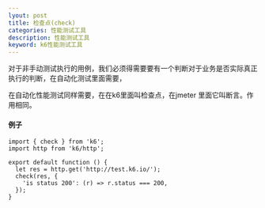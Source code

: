 ```yaml
---
lyout: post
title: 检查点(check)
categories: 性能测试工具
description: 性能测试工具
keyword: k6性能测试工具
---
```


对于非手动测试执行的用例，我们必须得需要要有一个判断对于业务是否实际真正执行的判断，在自动化测试里面需要，

在自动化性能测试同样需要，在在k6里面叫检查点，在jmeter 里面它叫断言。作用相同。

#### 例子

  ```
  import { check } from 'k6';
  import http from 'k6/http';

  export default function () {
    let res = http.get('http://test.k6.io/');
    check(res, {
      'is status 200': (r) => r.status === 200,
    });
  }
```